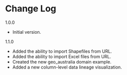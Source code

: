 # Change Log

1.0.0
- Initial version.

1.1.0
  - Added the ability to import Shapefiles from URL.
  - Added the ability to import Excel files from URL.
  - Created the new geo_australia domain example.
  - Added a new column-level data lineage visualization. 
